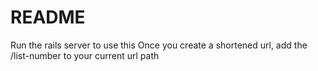 # README
Run the rails server to use this
Once you create a shortened url, add the /list-number to your current url path
